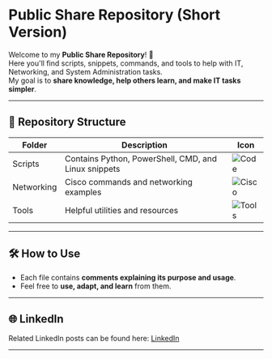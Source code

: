 # Public Share Repository (Short Version)

Welcome to my **Public Share Repository**! 🎯  
Here you'll find scripts, snippets, commands, and tools to help with IT, Networking, and System Administration tasks.  
My goal is to **share knowledge, help others learn, and make IT tasks simpler**.

---

## 📂 Repository Structure

| Folder | Description | Icon |
|--------|-------------|------|
| Scripts | Contains Python, PowerShell, CMD, and Linux snippets | ![Code](https://img.shields.io/badge/Scripts-6C757D?style=for-the-badge&logo=appveyor&logoColor=white) |
| Networking | Cisco commands and networking examples | ![Cisco](https://img.shields.io/badge/Cisco-1BA0E2?style=for-the-badge&logo=cisco&logoColor=white) |
| Tools | Helpful utilities and resources | ![Tools](https://img.shields.io/badge/Tools-6C757D?style=for-the-badge&logo=appveyor&logoColor=white) |

---

## 🛠 How to Use
- Each file contains **comments explaining its purpose and usage**.  
- Feel free to **use, adapt, and learn** from them.  

---

## 🌐 LinkedIn
Related LinkedIn posts can be found here: [LinkedIn](www.linkedin.com/in/mahmoud-raafat-network)  

---


